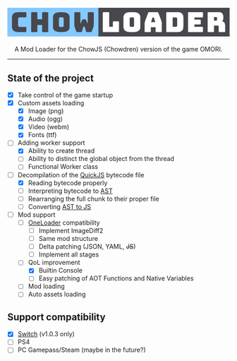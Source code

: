 <p align="center">
  <img src="assets/logo_transparency.png" />
  <br>
  <br>
  A Mod Loader for the ChowJS (Chowdren) version of the game OMORI.
  <br>
</p>

---

## State of the project

- [x] Take control of the game startup
- [x] Custom assets loading
  - [x] Image (png)
  - [x] Audio (ogg)
  - [x] Video (webm)
  - [x] Fonts (ttf)
- [ ] Adding worker support
  - [x] Ability to create thread
  - [ ] Ability to distinct the global object from the thread
  - [ ] Functional Worker class
- [ ] Decompilation of the [QuickJS](https://github.com/bellard/quickjs/tree/b5e62895c619d4ffc75c9d822c8d85f1ece77e5b) bytecode file
  - [x] Reading bytecode properly
  - [ ] Interpreting bytecode to [AST](https://github.com/estree/estree)
  - [ ] Rearranging the full chunk to their proper file
  - [ ] Converting [AST to JS](https://www.npmjs.com/package/astring)
- [ ] Mod support
  - [ ] [OneLoader](https://github.com/rphsoftware/OneLoader) compatibility
    - [ ] Implement ImageDiff2
    - [ ] Same mod structure
    - [ ] Delta patching (JSON, YAML, ~~JS~~)
    - [ ] Implement all stages
  - [ ] QoL improvement
    - [x] Builtin Console
    - [ ] Easy patching of AOT Functions and Native Variables
  - [ ] Mod loading
  - [ ] Auto assets loading

## Support compatibility

- [x] [Switch](https://github.com/chowloader/nswitch-binary) (v1.0.3 only)
- [ ] PS4
- [ ] PC Gamepass/Steam (maybe in the future?)
